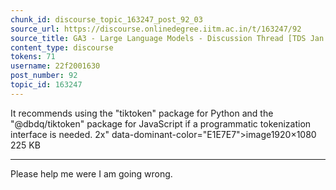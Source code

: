 ```yaml
---
chunk_id: discourse_topic_163247_post_92_03
source_url: https://discourse.onlinedegree.iitm.ac.in/t/163247/92
source_title: GA3 - Large Language Models - Discussion Thread [TDS Jan 2025]
content_type: discourse
tokens: 71
username: 22f2001630
post_number: 92
topic_id: 163247
---
```


 It recommends using the "tiktoken" package for Python and the "@dbdq/tiktoken" package for JavaScript if a programmatic tokenization interface is needed. 2x" data-dominant-color="E1E7E7">image1920×1080 225 KB

---

Please help me were I am going wrong.
